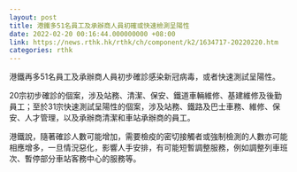 ```yaml
---
layout: post
title: 港鐵多51名員工及承辦商人員初確或快速檢測呈陽性
date: 2022-02-20 00:16:44.000000000 +08:00
link: https://news.rthk.hk/rthk/ch/component/k2/1634717-20220220.htm
categories: rthk
---
```


港鐵再多51名員工及承辦商人員初步確診感染新冠病毒，或者快速測試呈陽性。

20宗初步確診的個案，涉及站務、清潔、保安、鐵道車輛維修、基建維修及後勤員工；至於31宗快速測試呈陽性的個案，涉及站務、鐵路及巴士車務、維修、保安、人才管理，以及承辦商清潔和車站承辦商的員工。

港鐵說，隨著確診人數可能增加，需要檢疫的密切接觸者或強制檢測的人數亦可能相應增多，一旦情況惡化，影響人手安排，有可能短暫調整服務，例如調整列車班次、暫停部分車站客務中心的服務等。
